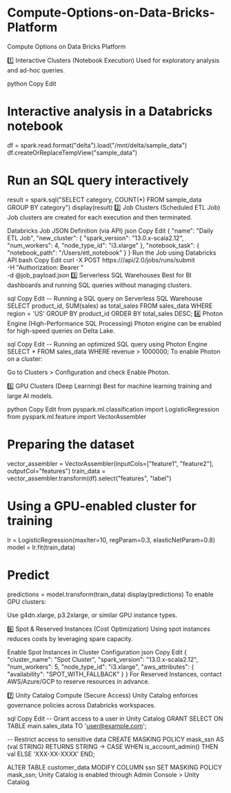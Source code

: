 # Compute-Options-on-Data-Bricks-Platform
Compute Options on Data Bricks Platform

1️⃣ Interactive Clusters (Notebook Execution)
Used for exploratory analysis and ad-hoc queries.

python
Copy
Edit
# Interactive analysis in a Databricks notebook
df = spark.read.format("delta").load("/mnt/delta/sample_data")
df.createOrReplaceTempView("sample_data")

# Run an SQL query interactively
result = spark.sql("SELECT category, COUNT(*) FROM sample_data GROUP BY category")
display(result)
2️⃣ Job Clusters (Scheduled ETL Job)
Job clusters are created for each execution and then terminated.

Databricks Job JSON Definition (via API)
json
Copy
Edit
{
  "name": "Daily ETL Job",
  "new_cluster": {
    "spark_version": "13.0.x-scala2.12",
    "num_workers": 4,
    "node_type_id": "i3.xlarge"
  },
  "notebook_task": {
    "notebook_path": "/Users/etl_notebook"
  }
}
Run the Job using Databricks API
bash
Copy
Edit
curl -X POST https://<databricks-instance>/api/2.0/jobs/runs/submit \
  -H "Authorization: Bearer <token>" \
  -d @job_payload.json
3️⃣ Serverless SQL Warehouses
Best for BI dashboards and running SQL queries without managing clusters.

sql
Copy
Edit
-- Running a SQL query on Serverless SQL Warehouse
SELECT product_id, SUM(sales) as total_sales
FROM sales_data
WHERE region = 'US'
GROUP BY product_id
ORDER BY total_sales DESC;
4️⃣ Photon Engine (High-Performance SQL Processing)
Photon engine can be enabled for high-speed queries on Delta Lake.

sql
Copy
Edit
-- Running an optimized SQL query using Photon Engine
SELECT * FROM sales_data WHERE revenue > 1000000;
To enable Photon on a cluster:

Go to Clusters > Configuration and check Enable Photon.

5️⃣ GPU Clusters (Deep Learning)
Best for machine learning training and large AI models.

python
Copy
Edit
from pyspark.ml.classification import LogisticRegression
from pyspark.ml.feature import VectorAssembler

# Preparing the dataset
vector_assembler = VectorAssembler(inputCols=["feature1", "feature2"], outputCol="features")
train_data = vector_assembler.transform(df).select("features", "label")

# Using a GPU-enabled cluster for training
lr = LogisticRegression(maxIter=10, regParam=0.3, elasticNetParam=0.8)
model = lr.fit(train_data)

# Predict
predictions = model.transform(train_data)
display(predictions)
To enable GPU clusters:

Use g4dn.xlarge, p3.2xlarge, or similar GPU instance types.

6️⃣ Spot & Reserved Instances (Cost Optimization)
Using spot instances reduces costs by leveraging spare capacity.

Enable Spot Instances in Cluster Configuration
json
Copy
Edit
{
  "cluster_name": "Spot Cluster",
  "spark_version": "13.0.x-scala2.12",
  "num_workers": 5,
  "node_type_id": "i3.xlarge",
  "aws_attributes": {
    "availability": "SPOT_WITH_FALLBACK"
  }
}
For Reserved Instances, contact AWS/Azure/GCP to reserve resources in advance.

7️⃣ Unity Catalog Compute (Secure Access)
Unity Catalog enforces governance policies across Databricks workspaces.

sql
Copy
Edit
-- Grant access to a user in Unity Catalog
GRANT SELECT ON TABLE main.sales_data TO 'user@example.com';

-- Restrict access to sensitive data
CREATE MASKING POLICY mask_ssn AS (val STRING) RETURNS STRING ->
    CASE WHEN is_account_admin() THEN val ELSE 'XXX-XX-XXXX' END;

ALTER TABLE customer_data
MODIFY COLUMN ssn SET MASKING POLICY mask_ssn;
Unity Catalog is enabled through Admin Console > Unity Catalog.
